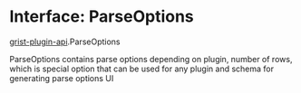 # Interface: ParseOptions

[grist-plugin-api](../modules/grist_plugin_api.md).ParseOptions

ParseOptions contains parse options depending on plugin,
number of rows, which is special option that can be used for any plugin
and schema for generating parse options UI
